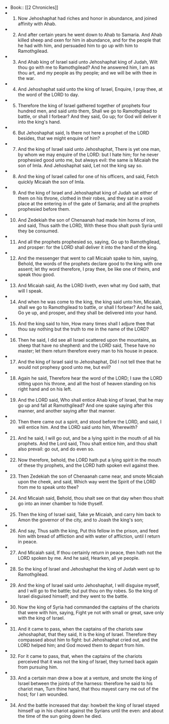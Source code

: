 - Book:: [[2 Chronicles]]
- 1. Now Jehoshaphat had riches and honor in abundance, and joined affinity with Ahab.
- 2. And after certain years he went down to Ahab to Samaria. And Ahab killed sheep and oxen for him in abundance, and for the people that he had with him, and persuaded him to go up with him to Ramothgilead.
- 3. And Ahab king of Israel said unto Jehoshaphat king of Judah, Wilt thou go with me to Ramothgilead? And he answered him, I am as thou art, and my people as thy people; and we will be with thee in the war.
- 4. And Jehoshaphat said unto the king of Israel, Enquire, I pray thee, at the word of the LORD to day.
- 5. Therefore the king of Israel gathered together of prophets four hundred men, and said unto them, Shall we go to Ramothgilead to battle, or shall I forbear? And they said, Go up; for God will deliver it into the king's hand.
- 6. But Jehoshaphat said, Is there not here a prophet of the LORD besides, that we might enquire of him?
- 7. And the king of Israel said unto Jehoshaphat, There is yet one man, by whom we may enquire of the LORD: but I hate him; for he never prophesied good unto me, but always evil: the same is Micaiah the son of Imla. And Jehoshaphat said, Let not the king say so.
- 8. And the king of Israel called for one of his officers, and said, Fetch quickly Micaiah the son of Imla.
- 9. And the king of Israel and Jehoshaphat king of Judah sat either of them on his throne, clothed in their robes, and they sat in a void place at the entering in of the gate of Samaria; and all the prophets prophesied before them.
- 10. And Zedekiah the son of Chenaanah had made him horns of iron, and said, Thus saith the LORD, With these thou shalt push Syria until they be consumed.
- 11. And all the prophets prophesied so, saying, Go up to Ramothgilead, and prosper: for the LORD shall deliver it into the hand of the king.
- 12. And the messenger that went to call Micaiah spake to him, saying, Behold, the words of the prophets declare good to the king with one assent; let thy word therefore, I pray thee, be like one of theirs, and speak thou good.
- 13. And Micaiah said, As the LORD liveth, even what my God saith, that will I speak.
- 14. And when he was come to the king, the king said unto him, Micaiah, shall we go to Ramothgilead to battle, or shall I forbear? And he said, Go ye up, and prosper, and they shall be delivered into your hand.
- 15. And the king said to him, How many times shall I adjure thee that thou say nothing but the truth to me in the name of the LORD?
- 16. Then he said, I did see all Israel scattered upon the mountains, as sheep that have no shepherd: and the LORD said, These have no master; let them return therefore every man to his house in peace.
- 17. And the king of Israel said to Jehoshaphat, Did I not tell thee that he would not prophesy good unto me, but evil?
- 18. Again he said, Therefore hear the word of the LORD; I saw the LORD sitting upon his throne, and all the host of heaven standing on his right hand and on his left.
- 19. And the LORD said, Who shall entice Ahab king of Israel, that he may go up and fall at Ramothgilead? And one spake saying after this manner, and another saying after that manner.
- 20. Then there came out a spirit, and stood before the LORD, and said, I will entice him. And the LORD said unto him, Wherewith?
- 21. And he said, I will go out, and be a lying spirit in the mouth of all his prophets. And the Lord said, Thou shalt entice him, and thou shalt also prevail: go out, and do even so.
- 22. Now therefore, behold, the LORD hath put a lying spirit in the mouth of these thy prophets, and the LORD hath spoken evil against thee.
- 23. Then Zedekiah the son of Chenaanah came near, and smote Micaiah upon the cheek, and said, Which way went the Spirit of the LORD from me to speak unto thee?
- 24. And Micaiah said, Behold, thou shalt see on that day when thou shalt go into an inner chamber to hide thyself.
- 25. Then the king of Israel said, Take ye Micaiah, and carry him back to Amon the governor of the city, and to Joash the king's son;
- 26. And say, Thus saith the king, Put this fellow in the prison, and feed him with bread of affliction and with water of affliction, until I return in peace.
- 27. And Micaiah said, If thou certainly return in peace, then hath not the LORD spoken by me. And he said, Hearken, all ye people.
- 28. So the king of Israel and Jehoshaphat the king of Judah went up to Ramothgilead.
- 29. And the king of Israel said unto Jehoshaphat, I will disguise myself, and I will go to the battle; but put thou on thy robes. So the king of Israel disguised himself; and they went to the battle.
- 30. Now the king of Syria had commanded the captains of the chariots that were with him, saying, Fight ye not with small or great, save only with the king of Israel.
- 31. And it came to pass, when the captains of the chariots saw Jehoshaphat, that they said, It is the king of Israel. Therefore they compassed about him to fight: but Jehoshaphat cried out, and the LORD helped him; and God moved them to depart from him.
- 32. For it came to pass, that, when the captains of the chariots perceived that it was not the king of Israel, they turned back again from pursuing him.
- 33. And a certain man drew a bow at a venture, and smote the king of Israel between the joints of the harness: therefore he said to his chariot man, Turn thine hand, that thou mayest carry me out of the host; for I am wounded.
- 34. And the battle increased that day: howbeit the king of Israel stayed himself up in his chariot against the Syrians until the even: and about the time of the sun going down he died.
